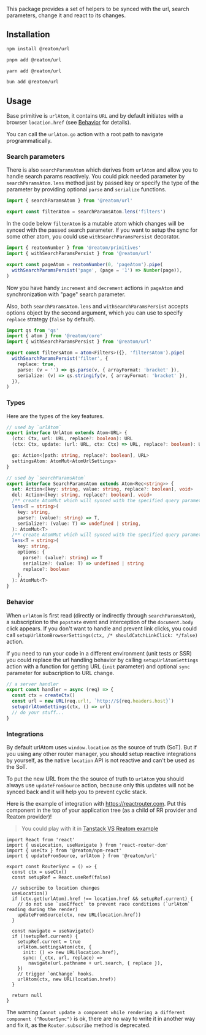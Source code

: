 This package provides a set of helpers to be synced with the url, search parameters, change it and react to its changes.

## Installation

<Tabs>
<TabItem label="npm">

  ```sh
npm install @reatom/url
  ```

</TabItem>
<TabItem label="pnpm">

  ```sh
pnpm add @reatom/url
  ```

</TabItem>
<TabItem label="yarn">

  ```sh
yarn add @reatom/url
  ```

</TabItem>
<TabItem label="bun">

  ```sh
bun add @reatom/url
  ```

</TabItem>
</Tabs>

## Usage

Base primitive is `urlAtom`, it contains `URL` and by default initiates with a browser `location.href` (see [Behavior](#behavior) for details).

You can call the `urlAtom.go` action with a root path to navigate programmatically.

### Search parameters

There is also `searchParamsAtom` which derives from `urlAtom` and allow you to handle search params reactively. You could pick needed parameter by `searchParamsAtom.lens` method just by passed key or specify the type of the parameter by providing optional `parse` and `serialize` functions.

```ts
import { searchParamsAtom } from '@reatom/url'

export const filterAtom = searchParamsAtom.lens('filters')
```

In the code below `filterAtom` is a mutable atom which changes will be synced with the passed search parameter. If you want to setup the sync for some other atom, you could use `withSearchParamsPersist` decorator.

```ts
import { reatomNumber } from '@reatom/primitives'
import { withSearchParamsPersist } from '@reatom/url'

export const pageAtom = reatomNumber(0, 'pageAtom').pipe(
  withSearchParamsPersist('page', (page = '1') => Number(page)),
)
```

Now you have handy `increment` and `decrement` actions in `pageAtom` and synchronization with "page" search parameter.

Also, both `searchParamsAtom.lens` and `withSearchParamsPersist` accepts options object by the second argument, which you can use to specify `replace` strategy (`false` by default).

```ts
import qs from 'qs'
import { atom } from '@reatom/core'
import { withSearchParamsPersist } from '@reatom/url'

export const filtersAtom = atom<Filters>({}, 'filtersAtom').pipe(
  withSearchParamsPersist('filter', {
    replace: true,
    parse: (v = '') => qs.parse(v, { arrayFormat: 'bracket' }),
    serialize: (v) => qs.stringify(v, { arrayFormat: 'bracket' }),
  }),
)
```

### Types

Here are the types of the key features.

```ts
// used by `urlAtom`
export interface UrlAtom extends Atom<URL> {
  (ctx: Ctx, url: URL, replace?: boolean): URL
  (ctx: Ctx, update: (url: URL, ctx: Ctx) => URL, replace?: boolean): URL

  go: Action<[path: string, replace?: boolean], URL>
  settingsAtom: AtomMut<AtomUrlSettings>
}

// used by `searchParamsAtom`
export interface SearchParamsAtom extends Atom<Rec<string>> {
  set: Action<[key: string, value: string, replace?: boolean], void>
  del: Action<[key: string, replace?: boolean], void>
  /** create AtomMut which will synced with the specified query parameter */
  lens<T = string>(
    key: string,
    parse?: (value?: string) => T,
    serialize?: (value: T) => undefined | string,
  ): AtomMut<T>
  /** create AtomMut which will synced with the specified query parameter */
  lens<T = string>(
    key: string,
    options: {
      parse?: (value?: string) => T
      serialize?: (value: T) => undefined | string
      replace?: boolean
    },
  ): AtomMut<T>
}
```

### Behavior

When `urlAtom` is first read (directly or indirectly through `searchParamsAtom`), a subscription to the `popstate` event and interception of the `document.body` click appears. If you don't want to handle and prevent link clicks, you could call `setupUrlAtomBrowserSettings(ctx, /* shouldCatchLinkClick: */false)` action.

If you need to run your code in a different environment (unit tests or SSR) you could replace the url handling behavior by calling `setupUrlAtomSettings` action with a function for getting URL (`init` parameter) and optional `sync` parameter for subscription to URL change.

```ts
// a server handler
export const handler = async (req) => {
  const ctx = createCtx()
  const url = new URL(req.url!, `http://${req.headers.host}`)
  setupUrlAtomSettings(ctx, () => url)
  // do your stuff...
}
```

### Integrations

By default urlAtom uses `window.location` as the source of truth (SoT). But if you using any other router manager, you should setup reactive integrations by yourself, as the native `location` API is not reactive and can't be used as the SoT.

To put the new URL from the the source of truth to `urlAtom` you should always use `updateFromSource` action, because only this updates will not be synced back and it will help you to prevent cyclic stack.

Here is the example of integration with https://reactrouter.com. Put this component in the top of your application tree (as a child of RR provider and Reatom provider)!

> You could play with it in [Tanstack VS Reatom example](https://github.com/artalar/reatom/blob/v3/examples/tanstack-vs-reatom)

```tsx
import React from 'react'
import { useLocation, useNavigate } from 'react-router-dom'
import { useCtx } from '@reatom/npm-react'
import { updateFromSource, urlAtom } from '@reatom/url'

export const RouterSync = () => {
  const ctx = useCtx()
  const setupRef = React.useRef(false)

  // subscribe to location changes
  useLocation()
  if (ctx.get(urlAtom).href !== location.href && setupRef.current) {
    // do not use `useEffect` to prevent race conditions (`urlAtom` reading during the render)
    updateFromSource(ctx, new URL(location.href))
  }

  const navigate = useNavigate()
  if (!setupRef.current) {
    setupRef.current = true
    urlAtom.settingsAtom(ctx, {
      init: () => new URL(location.href),
      sync: (_ctx, url, replace) =>
        navigate(url.pathname + url.search, { replace }),
    })
    // trigger `onChange` hooks.
    urlAtom(ctx, new URL(location.href))
  }

  return null
}
```

The warning `Cannot update a component while rendering a different component ("RouterSync")` is ok, there are no way to write it in another way and fix it, as the `Router.subscribe` method is deprecated.
